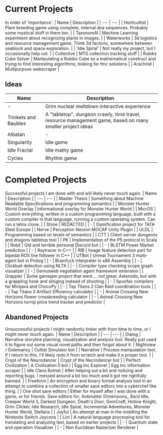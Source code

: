 
# Current Projects
In order of 'importance'.
| Name | Description |
| --- | --- |
| Horticultist | Plant breeding game using complete, internal dna sequences. Probably some mystical stuff in there too. |
| TaxonomAI | Machine Learning experiment about recognizing plants in images. |
| Waterworks | 3d logistics and resource management game. Think 3d factorio, somewhere between seablock and space exploration. |
| 'Idle Spiral' | Not really my project, but I occasionally help out. |
| Collective | MTG collection tracking stuff |
| Rubiks Cube Solver | Manipulating a Rubiks Cube as a mathematical construct and trying to find interesting algorithms, looking for fmc solutions |
| Arachnid | Multipurpose webscraper |

## Ideas

| Name | Description |
| --- | --- |
| - | Grim nuclear meltdown interactive experience |
| Trinkets and Baubles | A "tabletop", dungeon crawly, time travel, resource management game, based on many smaller project ideas |
| Albatan | - |
| Singularity | Idle game |
| Idle Fractal | Idle mathy game |
| Cycles | Rhythm game |

# Completed Projects
Successful projects I am done with and will likely never touch again.
| Name | Description |
| --- | --- |
| Master Thesis | Something about Machine Readable Specifications and programming semantics |
| Monster Hunter World Overlay | Informational overlay for Monster Hunter World |
| MicrOS | Custom everything; written in a custom programming language, built with a custom compiler in that language, running a custom operating system. Can run a tetris clone. |
| Shine | REDACTED |
| - | Gamification project for TATA Steel Europe |
| Nerve | Perception Neuron MOCAP Unity Plugin |
| ULDL | Programming based on levels of semantics |
| CTT | Client-server dungeons and dragons tabletop tool |
| P6 | Implementation of the P5 protocol in Scala |
| Robit | Old and terrible personal Discord bot |
| - | BLSTM Power Market prediction |
| - | Raytracer in C++ |
| RIB | Image feature detection part for bipedal ROS line follower in C++ |
| UTBot | Unreal Tournament 3 multi-agent bot in Prolog |
| - | Brainfuck interpreter in x86 Assembly |
| - | Clickbait detection using NLTK |
| - | Compiler type checking scope graph visualizer |
| - | Geniusweb negotiation agent framework extension |
| Grappler | Some gamejam project that went.... not great. Asteroids, but with a grappling hook and slinging instead of shooting |
| - | Spoofax compilers for Minijava and ChocoPy |
| - | Tap Titans 2 Clan Raid coordination tools |
| - | Tap Titans 2 Artifact Efficiency calculator |
| - | Animal Crossing New Horizons flower crossbreeding calculator |
| - | Animal Crossing New Horizons turnip price trend tracker and predictor |

## Abandoned Projects
Unsuccessful projects I might randomly tinker with from time to time, or I might never touch again.
| Name | Description |
| --- | --- |
| Dialog | Narrative storyline planning, visualization and analysis tool. Really just used it to figure out some visual novel paths and then forgot about it.
| Nightview / Golemancy | Cultist Simulator bot |
| Narrative | Process manipulation tool. If I return to this, I'll likely redo it from scratch and make it a proper tool. |
| Crypt of the Neurodancer | Crypt of the Necrodancer bot |
| Perfect Civilization | A Civilization 5 bot |
| Egg Inc Explorer | Egg Inc information scraper |
| Idle Clans Botnet | After helping out a bit and noticing and reporting bugs, I messed around a bit too much and it got me rightfully banned. |
| Freeform | An encryption and binary format analysis tool in an attempt to combine a collection of smaller save editors into a cyberchef like thing. |
| One shot save editors | Either for myself after I was done with a game, or for friends. Save editors for; Antimatter Dimensions,, Bard Idle, Creeper World 3, Darkest Dungeon, Death's Door, GemCraft, Hollow Knight, Grim Clicker, Idle Research, Idle Spiral, Incremental Adventures, Monster Hunter World, Stellaris |
| Joyful | An attempt at man in the middling the Nintendo Switch Joycons |
| Lict | A natural language processing tool for translating and analyzing text, based on earlier projects |
| - | Quantum state and operation Visualizer |
| - | Non Euclidean Rasterizer Renderer |
